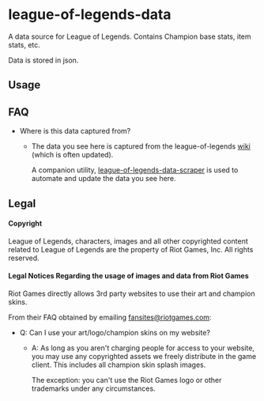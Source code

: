 # league-of-legends-data

A data source for League of Legends. Contains Champion base stats, item stats, etc.

Data is stored in json.

## Usage

## FAQ

* Where is this data captured from? 
	* The data you see here is captured from the league-of-legends [wiki](http://leagueoflegends.wikia.com/) (which is often updated). 

		A companion utility, [league-of-legends-data-scraper](https://github.com/dhulihan/league-of-legends-data-scraper) is used to automate and update the data you see here.

## Legal

#### Copyright

League of Legends, characters, images and all other copyrighted content related to League of Legends are the property of Riot Games, Inc. All rights reserved.

#### Legal Notices Regarding the usage of images and data from Riot Games

Riot Games directly allows 3rd party websites to use their art and champion skins.

From their FAQ obtained by emailing fansites@riotgames.com:

* Q: Can I use your art/logo/champion skins on my website? 
	* A: As long as you aren't charging people for access to your website, you may use any copyrighted assets we freely distribute in the game client. This includes all champion skin splash images.

		The exception: you can't use the Riot Games logo or other trademarks under any circumstances.